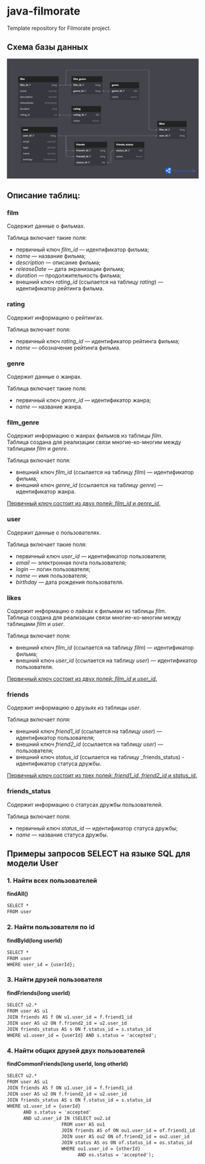 # java-filmorate
Template repository for Filmorate project.

## Схема базы данных
![image](src/main/resources/Filmorate.png)

## Описание таблиц:

### film
Содержит данные о фильмах. 

Таблица включает такие поля:
* первичный ключ _film_id_ — идентификатор фильма;
* _name_ — название фильма;
* _description_ — описание фильма;
* _releaseDate_ — дата экранизации фильма;
* _duration_ — продолжительность фильма;
* внешний ключ _rating_id_ (ссылается на таблицу _rating_) — идентификатор рейтинга фильма. 

### rating
Содержит информацию о рейтингах.

Таблица включает поля:
* первичный ключ _rating_id_ — идентификатор рейтинга фильма;
* _name_ — обозначение рейтинга фильма.

### genre
Содержит данные о жанрах.

Таблица включает такие поля:
* первичный ключ _genre_id_ — идентификатор жанра;
* _name_ — название жанра.

### film_genre
Содержит информацию о жанрах фильмов из таблицы _film_.  
Таблица создана для реализации связи многие-ко-многим между таблицами _film_ и _genre_.

Таблица включает поля:
* внешний ключ _film_id_ (ссылается на таблицу _film_) — идентификатор фильма;
* внешний ключ _genre_id_ (ссылается на таблицу _genre_) — идентификатор жанра.  

<u>Первичный ключ состоит из двух полей: _film_id_ и _genre_id_.</u>

### user
Содержит данные о пользователях.

Таблица включает такие поля:
* первичный ключ _user_id_ — идентификатор пользователя;
* _email_ — электронная почта пользователя;
* _login_ — логин пользователя;
* _name_ — имя пользователя;
* _birthday_ — дата рождения пользователя.

### likes
Содержит информацию о лайках к фильмам из таблицы _film_.  
Таблица создана для реализации связи многие-ко-многим между таблицами _film_ и _user_.

Таблица включает поля:
* внешний ключ _film_id_ (ссылается на таблицу _film_) — идентификатор фильма;
* внешний ключ _user_id_ (ссылается на таблицу _user_) — идентификатор пользователя.  

<u>Первичный ключ состоит из двух полей: _film_id_ и _user_id_.</u>

### friends
Содержит информацию о друзьях из таблицы _user_.  

Таблица включает поля:
* внешний ключ _friend1_id_ (ссылается на таблицу _user_) — идентификатор пользователя;
* внешний ключ _friend2_id_ (ссылается на таблицу _user_) — пользователя;
* внешний ключ _status_id_ (ссылается на таблицу _friends_status) - идентификатор статуса дружбы.
  
<u>Первичный ключ состоит из трех полей: _friend1_id_, _friend2_id_ и _status_id_.</u>


### friends_status
Содержит информацию о статусах дружбы пользователей.

Таблица включает поля:
* первичный ключ _status_id_ — идентификатор статуса дружбы;
* _name_ — название статуса дружбы.


## Примеры запросов SELECT на языке SQL для модели User

### 1. Найти всех пользователей  

**findAll()**
```
SELECT *
FROM user
```

### 2. Найти пользователя по id

**findById(long userId)**
```
SELECT *
FROM user
WHERE user_id = {userId};
```

### 3. Найти друзей пользователя  

**findFriends(long userId)**
```
SELECT u2.*
FROM user AS u1
JOIN friends AS f ON u1.user_id = f.friend1_id
JOIN user AS u2 ON f.friend2_id = u2.user_id
JOIN friends_status AS s ON f.status_id = s.status_id
WHERE u1.useer_id = {userId} AND s.status = 'accepted';
```

### 4. Найти общих друзей двух пользователей  

**findCommonFriends(long userId, long otherId)**
```
SELECT u2.*
FROM user AS u1
JOIN friends AS f ON u1.user_id = f.friend1_id
JOIN user AS u2 ON f.friend2_id = u2.user_id
JOIN friends_status AS s ON f.status_id = s.status_id
WHERE u1.user_id = {userId} 
      AND s.status = 'accepted'
      AND u2.user_id IN (SELECT ou2.id
                    FROM user AS ou1
                    JOIN friends AS of ON ou1.user_id = of.friend1_id
                    JOIN user AS ou2 ON of.friend2_id = ou2.user_id
                    JOIN status AS os ON of.status_id = os.status_id
                    WHERE ou1.user_id = {otherId} 
                          AND os.status = 'accepted');
```